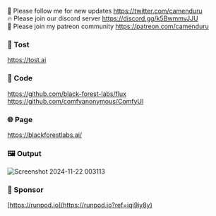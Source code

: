 🐣 Please follow me for new updates https://twitter.com/camenduru <br />
🔥 Please join our discord server https://discord.gg/k5BwmmvJJU <br />
🥳 Please join my patreon community https://patreon.com/camenduru <br />

###  🥪 Tost
https://tost.ai

### 🧬 Code
https://github.com/black-forest-labs/flux <br />
https://github.com/comfyanonymous/ComfyUI <br />

### 🌐 Page
https://blackforestlabs.ai/

### 🖼 Output
![Screenshot 2024-11-22 003113](https://github.com/user-attachments/assets/e8085196-9df7-4589-a3ba-9ec97fe4994f)

### 🏢 Sponsor
[https://runpod.io](https://runpod.io?ref=iqi9iy8y)

